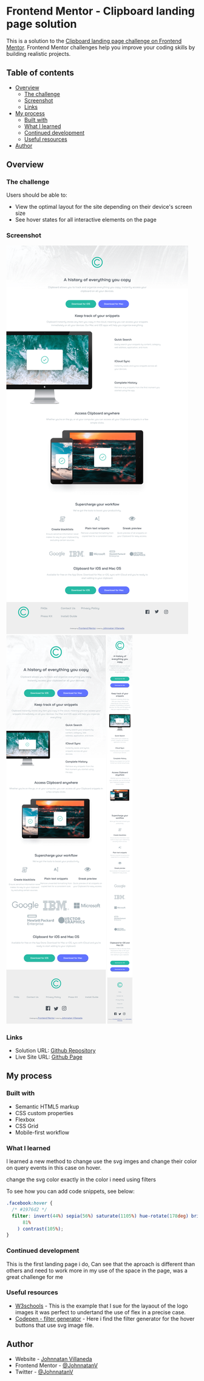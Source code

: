 # Frontend Mentor - Clipboard landing page solution

This is a solution to the [Clipboard landing page challenge on Frontend Mentor](https://www.frontendmentor.io/challenges/clipboard-landing-page-5cc9bccd6c4c91111378ecb9). Frontend Mentor challenges help you improve your coding skills by building realistic projects.

## Table of contents

- [Overview](#overview)
  - [The challenge](#the-challenge)
  - [Screenshot](#screenshot)
  - [Links](#links)
- [My process](#my-process)
  - [Built with](#built-with)
  - [What I learned](#what-i-learned)
  - [Continued development](#continued-development)
  - [Useful resources](#useful-resources)
- [Author](#author)

## Overview

### The challenge

Users should be able to:

- View the optimal layout for the site depending on their device's screen size
- See hover states for all interactive elements on the page

### Screenshot

![Desktop](./screenshot/dektop.png)
![Tablet](./screenshot/tablet.png)
![Mobile](./screenshot/mobile.png)

### Links

- Solution URL: [Github Repository](https://github.com/JohnnatanV/clipboard-landing-page)
- Live Site URL: [Github Page](https://johnnatanv.github.io/clipboard-landing-page/)

## My process

### Built with

- Semantic HTML5 markup
- CSS custom properties
- Flexbox
- CSS Grid
- Mobile-first workflow

### What I learned

I learned a new method to change use the svg imges and change their color on query events in this case on hover.

change the svg color exactly in the color i need using filters

To see how you can add code snippets, see below:

```css
.facebook:hover {
  /* #1976d2 */
  filter: invert(44%) sepia(56%) saturate(1105%) hue-rotate(178deg) brightness(
      81%
    ) contrast(105%);
}
```

### Continued development

This is the first landing page i do, Can see that the aproach is different than others and need to work more in my use of the space in the page, was a great challenge for me

### Useful resources

- [W3schools](https://www.w3schools.com/howto/howto_css_image_grid_responsive) - This is the example that I sue for the layaout of the logo images it was perfect to undertand the use of flex in a precise case.
- [Codepen - filter generator](https://codepen.io/sosuke/pen/Pjoqqp) - Here i find the filter generator for the hover buttons that use svg image file.

## Author

- Website - [Johnnatan Villaneda](https://github.com/JohnnatanV)
- Frontend Mentor - [@JohnnatanV](https://www.frontendmentor.io/profile/JohnnatanV)
- Twitter - [@JohnnatanV](https://twitter.com/JohnnatanV)
